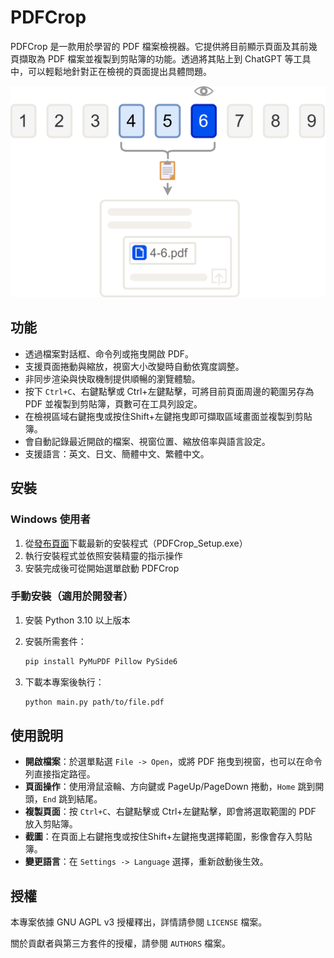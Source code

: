 # PDFCrop

PDFCrop 是一款用於學習的 PDF 檔案檢視器。它提供將目前顯示頁面及其前幾頁擷取為 PDF 檔案並複製到剪貼簿的功能。透過將其貼上到 ChatGPT 等工具中，可以輕鬆地針對正在檢視的頁面提出具體問題。

![流程圖](src/resources/flowdiagram.png)

## 功能

- 透過檔案對話框、命令列或拖曳開啟 PDF。
- 支援頁面捲動與縮放，視窗大小改變時自動依寬度調整。
- 非同步渲染與快取機制提供順暢的瀏覽體驗。
- 按下 `Ctrl+C`、右鍵點擊或 Ctrl+左鍵點擊，可將目前頁面周邊的範圍另存為 PDF 並複製到剪貼簿，頁數可在工具列設定。
- 在檢視區域右鍵拖曳或按住Shift+左鍵拖曳即可擷取區域畫面並複製到剪貼簿。
- 會自動記錄最近開啟的檔案、視窗位置、縮放倍率與語言設定。
- 支援語言：英文、日文、簡體中文、繁體中文。

## 安裝

### Windows 使用者

1. 從[發布頁面](https://github.com/inoueakimitsu/pdfcrop/releases)下載最新的安裝程式（PDFCrop_Setup.exe）
2. 執行安裝程式並依照安裝精靈的指示操作
3. 安裝完成後可從開始選單啟動 PDFCrop

### 手動安裝（適用於開發者）

1. 安裝 Python 3.10 以上版本
2. 安裝所需套件：

   ```bash
   pip install PyMuPDF Pillow PySide6
   ```

3. 下載本專案後執行：

   ```bash
   python main.py path/to/file.pdf
   ```

## 使用說明

- **開啟檔案**：於選單點選 `File -> Open`，或將 PDF 拖曳到視窗，也可以在命令列直接指定路徑。
- **頁面操作**：使用滑鼠滾輪、方向鍵或 PageUp/PageDown 捲動，`Home` 跳到開頭，`End` 跳到結尾。
- **複製頁面**：按 `Ctrl+C`、右鍵點擊或 Ctrl+左鍵點擊，即會將選取範圍的 PDF 放入剪貼簿。
- **截圖**：在頁面上右鍵拖曳或按住Shift+左鍵拖曳選擇範圍，影像會存入剪貼簿。
- **變更語言**：在 `Settings -> Language` 選擇，重新啟動後生效。

## 授權

本專案依據 GNU AGPL v3 授權釋出，詳情請參閱 `LICENSE` 檔案。

關於貢獻者與第三方套件的授權，請參閱 `AUTHORS` 檔案。
